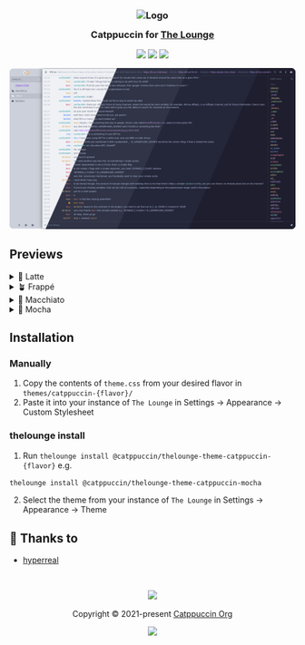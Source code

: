 <h3 align="center">
	<img src="https://raw.githubusercontent.com/catppuccin/catppuccin/main/assets/logos/exports/1544x1544_circle.png" width="100" alt="Logo"/><br/>
	<img src="https://raw.githubusercontent.com/catppuccin/catppuccin/main/assets/misc/transparent.png" height="30" width="0px"/>
	Catppuccin for <a href="https://thelounge.chat/">The Lounge</a>
	<img src="https://raw.githubusercontent.com/catppuccin/catppuccin/main/assets/misc/transparent.png" height="30" width="0px"/>
</h3>

<p align="center">
	<a href="https://github.com/catppuccin/thelounge/stargazers"><img src="https://img.shields.io/github/stars/catppuccin/thelounge?colorA=363a4f&colorB=b7bdf8&style=for-the-badge"></a>
	<a href="https://github.com/catppuccin/thelounge/issues"><img src="https://img.shields.io/github/issues/catppuccin/thelounge?colorA=363a4f&colorB=f5a97f&style=for-the-badge"></a>
	<a href="https://github.com/catppuccin/thelounge/contributors"><img src="https://img.shields.io/github/contributors/catppuccin/thelounge?colorA=363a4f&colorB=a6da95&style=for-the-badge"></a>
</p>

<p align="center">
	<img src="assets/preview.webp"/>
</p>

## Previews

<details>
<summary>🌻 Latte</summary>
<img src="assets/latte.webp"/>
</details>
<details>
<summary>🪴 Frappé</summary>
<img src="assets/frappe.webp"/>
</details>
<details>
<summary>🌺 Macchiato</summary>
<img src="assets/macchiato.webp"/>
</details>
<details>
<summary>🌿 Mocha</summary>
<img src="assets/mocha.webp"/>
</details>

## Installation

### Manually

1. Copy the contents of `theme.css` from your desired flavor in `themes/catppuccin-{flavor}/`
2. Paste it into your instance of `The Lounge` in Settings -> Appearance -> Custom Stylesheet

### thelounge install

1. Run `thelounge install @catppuccin/thelounge-theme-catppuccin-{flavor}` e.g.

```bash
thelounge install @catppuccin/thelounge-theme-catppuccin-mocha
```

2. Select the theme from your instance of `The Lounge` in Settings -> Appearance -> Theme

## 💝 Thanks to

- [hyperreal](https://github.com/hyperreal64)

&nbsp;

<p align="center">
	<img src="https://raw.githubusercontent.com/catppuccin/catppuccin/main/assets/footers/gray0_ctp_on_line.svg?sanitize=true" />
</p>

<p align="center">
	Copyright &copy; 2021-present <a href="https://github.com/catppuccin" target="_blank">Catppuccin Org</a>
</p>

<p align="center">
	<a href="https://github.com/catppuccin/catppuccin/blob/main/LICENSE"><img src="https://img.shields.io/static/v1.svg?style=for-the-badge&label=License&message=MIT&logoColor=d9e0ee&colorA=363a4f&colorB=b7bdf8"/></a>
</p>
